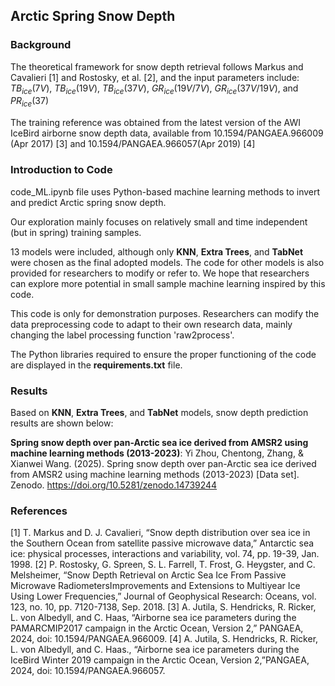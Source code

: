 ## Arctic Spring Snow Depth
### Background
The theoretical framework for snow depth retrieval follows Markus and Cavalieri [1] and Rostosky, et al. [2], and the input parameters include: $TB_{ice} (7V)$,  $TB_{ice} (19V)$, $TB_{ice} (37V)$, $GR_{ice} (19V/7V)$, $GR_{ice} (37V/19V)$, and $PR_{ice} (37)$


The training reference was obtained from the latest version of the AWI IceBird airborne snow depth data, available from 10.1594/PANGAEA.966009 (Apr 2017) [3] and  10.1594/PANGAEA.966057(Apr 2019) [4]


### Introduction to Code
code_ML.ipynb file uses Python-based machine learning methods to invert and predict Arctic spring snow depth.


Our exploration mainly focuses on relatively small and time independent (but in spring) training samples.


13 models were included, although only **KNN**, **Extra Trees**, and **TabNet** were chosen as the final adopted models. The code for other models is also provided for researchers to modify or refer to. We hope that researchers can explore more potential in small sample machine learning inspired by this code.


This code is only for demonstration purposes. Researchers can modify the data preprocessing code to adapt to their own research data, mainly changing the label processing function 'raw2process'.


The Python libraries required to ensure the proper functioning of the code are displayed in the **requirements.txt** file.


### Results


Based on **KNN**, **Extra Trees**, and **TabNet** models, snow depth prediction results are shown below:


**Spring snow depth over pan-Arctic sea ice derived from AMSR2 using machine learning methods (2013-2023)**: 
Yi Zhou, Chentong, Zhang, & Xianwei Wang. (2025). Spring snow depth over pan-Arctic sea ice derived from AMSR2 using machine learning methods (2013-2023) [Data set]. Zenodo. https://doi.org/10.5281/zenodo.14739244


### References

[1] T. Markus and D. J. Cavalieri, “Snow depth distribution over sea ice in the Southern Ocean from satellite passive microwave data,” Antarctic sea ice: physical processes, interactions and variability, vol. 74, pp. 19-39, Jan. 1998.
[2] P. Rostosky, G. Spreen, S. L. Farrell, T. Frost, G. Heygster, and C. Melsheimer, “Snow Depth Retrieval on Arctic Sea Ice From Passive Microwave RadiometersImprovements and Extensions to Multiyear Ice Using Lower Frequencies,” Journal of Geophysical Research: Oceans, vol. 123, no. 10, pp. 7120-7138, Sep. 2018.
[3] A. Jutila, S. Hendricks, R. Ricker, L. von Albedyll, and C. Haas, “Airborne sea ice parameters during the PAMARCMIP2017 campaign in the Arctic Ocean, Version 2,” PANGAEA, 2024, doi: 10.1594/PANGAEA.966009.
[4] A. Jutila, S. Hendricks, R. Ricker, L. von Albedyll, and C. Haas., “Airborne sea ice parameters during the IceBird Winter 2019 campaign in the Arctic Ocean, Version 2,”PANGAEA, 2024, doi: 10.1594/PANGAEA.966057.
